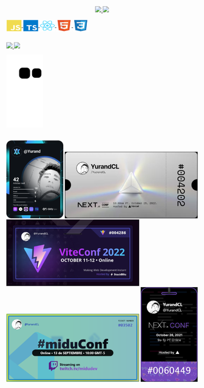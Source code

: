<div align="center">  
  <a href="https://github.com/YurandCL">
  <img height="180em" src="https://github-readme-stats.vercel.app/api?username=YurandCL&show_icons=true&theme=radical&include_all_commits=true&count_private=true"/>
  <img height="180em" src="https://github-readme-stats.vercel.app/api/top-langs/?username=YurandCL&layout=compact&langs_count=7&theme=radical"/>
</div>
<div style="display: inline_block"><br>
  <img align="center" alt="Rafa-Js" height="30" width="40" src="https://raw.githubusercontent.com/devicons/devicon/master/icons/javascript/javascript-plain.svg">
  <img align="center" alt="Rafa-Ts" height="30" width="40" src="https://raw.githubusercontent.com/devicons/devicon/master/icons/typescript/typescript-plain.svg">
  <img align="center" alt="Rafa-React" height="30" width="40" src="https://raw.githubusercontent.com/devicons/devicon/master/icons/react/react-original.svg">
  <img align="center" alt="Rafa-HTML" height="30" width="40" src="https://raw.githubusercontent.com/devicons/devicon/master/icons/html5/html5-original.svg">
  <img align="center" alt="Rafa-CSS" height="30" width="40" src="https://raw.githubusercontent.com/devicons/devicon/master/icons/css3/css3-original.svg">
</div>
  
  ##
 
<div> 
  <a href = "mailto:yurandcolomalinares@gmail.com"><img src="https://img.shields.io/badge/-Gmail-%23333?style=for-the-badge&logo=gmail&logoColor=red" target="_blank"> </a>
  <a href="https://www.linkedin.com/in/yurand-coloma-linares-b8506318a/" target="_blank"><img src="https://img.shields.io/badge/-LinkedIn-%230077B5?style=for-the-badge&logo=linkedin&logoColor=white" target="_blank"></a>
  
  ![Snake animation](https://github.com/YurandCL/YurandCL/blob/output/github-contribution-grid-snake.svg)

</div>

  ##

<div aling="center">
  <a href="https://app.daily.dev/Yurand"><img src="./devcard.svg" width="150" alt="Yurand's Dev Card" /></a>
  <a href="https://nextjs.org/conf"><img src="./images/next2022.png" width="350" alt="Next conf 2022 Oct. 25" /></a>
  <a href="https://viteconf.org/"><img src="./images/vite2022.jpg" width="350" alt="Vite conf 2022 Oct. 11-12" /></a>
  <a href="https://miduconf.com/"><img src="./images/miduconf2022.png" width="350" alt="Midu conf 2022 Sep. 13" /></a>
  <a href="https://nextjs.org/conf"><img src="./images/next2021.png" width="150" alt="Next conf 2021 Oct. 26" /></a>
</div>
